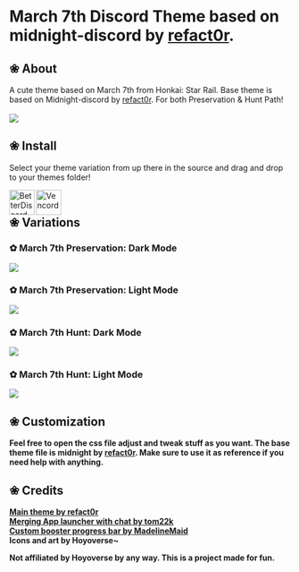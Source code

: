 # March 7th Discord Theme based on midnight-discord by [refact0r](https://github.com/refact0r).

## ❀ About
A cute theme based on March 7th from Honkai: Star Rail. Base theme is based on Midnight-discord by [refact0r](https://github.com/refact0r). For both Preservation & Hunt Path!
<br /> <br />
<img align="center" src="https://media.discordapp.net/attachments/1285979526978867224/1287454819400814644/eQuBUmk.png?ex=66f19b3c&is=66f049bc&hm=176ced692dd627ca8f85b99766e0201bf54408150eb349a6cb952cb8620b5bc0&=&format=webp&quality=lossless&width=640&height=360">

## ❀ Install

Select your theme variation from up there in the source and drag and drop to your themes folder! <br />

<img align="left" src="https://i.imgur.com/LPH05EO.png" alt="BetterDiscord" width="45" height="45"> <img align="left" src="https://i.imgur.com/fXYKU5q.png" alt="Vencord" width="45" height="45"> <b><p align="left"> <br />


## ❀ Variations

### ✿ March 7th Preservation: Dark Mode
<img align="center" src="https://media.discordapp.net/attachments/1285979526978867224/1287454491846901920/l1VkpXq.png?ex=66f19aee&is=66f0496e&hm=8bc2523f90d7c8e756e3acf4fdbf397cdd1b15a3241c7a327d1a4c264c3481b5&=&format=webp&quality=lossless&width=640&height=360">

### ✿ March 7th Preservation: Light Mode
<img align="center" src="https://media.discordapp.net/attachments/1285979526978867224/1287454491548975135/3Ux5kRe.png?ex=66f19aee&is=66f0496e&hm=44ff18502e3e5dd386ad425b4797fa68931e147bf38e479128f30f5b7155b4d0&=&format=webp&quality=lossless&width=640&height=360">

### ✿ March 7th Hunt: Dark Mode
<img align="center" src="https://media.discordapp.net/attachments/1285979526978867224/1287454492320727113/ZK2wSKk.png?ex=66f19aee&is=66f0496e&hm=06350a06bef7f6db422069a48b57eb8c6dad4c6c8e2dcf3e762b489257b2c2ce&=&format=webp&quality=lossless&width=640&height=360">

### ✿ March 7th Hunt: Light Mode
<img align="center" src="https://media.discordapp.net/attachments/1285979526978867224/1287454491167428739/to5Pb4m.png?ex=66f19aee&is=66f0496e&hm=e5932103d3e57c99952cf91932b6ae5e0a74cc93f98407f85aa692337c5eb066&=&format=webp&quality=lossless&width=640&height=360">

## ❀ Customization
Feel free to open the css file adjust and tweak stuff as you want. The base theme file is midnight by [refact0r](https://github.com/refact0r). Make sure to use it as reference if you need help with anything.

## ❀ Credits

[Main theme by refact0r](https://github.com/refact0r) <br />
[Merging App launcher with chat by tom22k](https://raw.githubusercontent.com/tom22k/discord-css/main/Themes/Snippets/MergeAppLauncher.css) <br />
[Custom booster progress bar by MadelineMaid](https://github.com/MadelineMaid) <br />
Icons and art by Hoyoverse~ <br />

Not affiliated by Hoyoverse by any way. This is a project made for fun.
